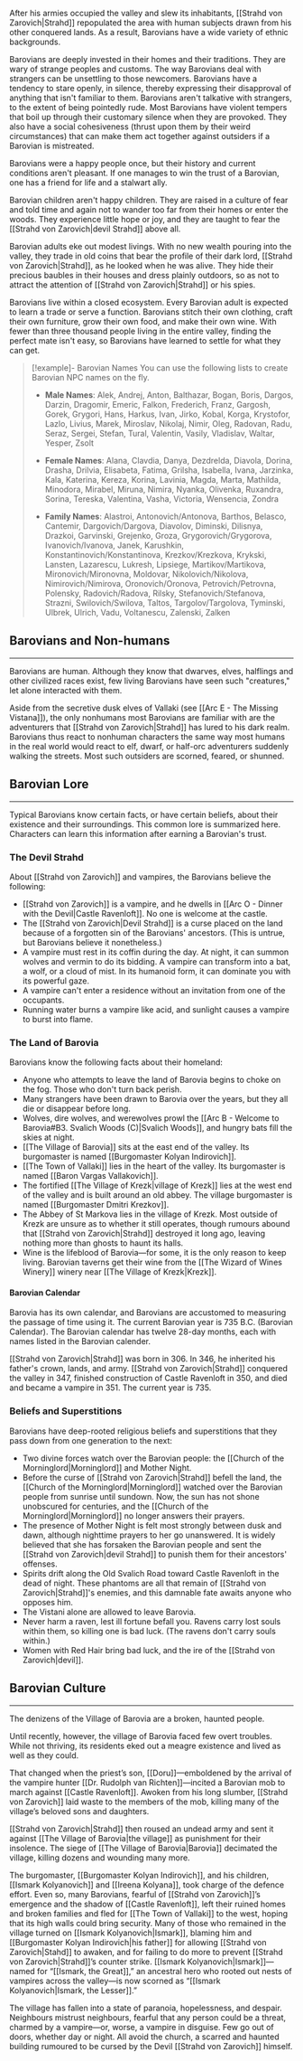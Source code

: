 After his armies occupied the valley and slew its inhabitants, [[Strahd von Zarovich|Strahd]] repopulated the area with human subjects drawn from his other conquered lands. As a result, Barovians have a wide variety of ethnic backgrounds.

Barovians are deeply invested in their homes and their traditions. They are wary of strange peoples and customs. The way Barovians deal with strangers can be unsettling to those newcomers. Barovians have a tendency to stare openly, in silence, thereby expressing their disapproval of anything that isn't familiar to them. Barovians aren't talkative with strangers, to the extent of being pointedly rude. Most Barovians have violent tempers that boil up through their customary silence when they are provoked. They also have a social cohesiveness (thrust upon them by their weird circumstances) that can make them act together against outsiders if a Barovian is mistreated.

Barovians were a happy people once, but their history and current conditions aren't pleasant. If one manages to win the trust of a Barovian, one has a friend for life and a stalwart ally.

Barovian children aren't happy children. They are raised in a culture of fear and told time and again not to wander too far from their homes or enter the woods. They experience little hope or joy, and they are taught to fear the [[Strahd von Zarovich|devil Strahd]] above all.

Barovian adults eke out modest livings. With no new wealth pouring into the valley, they trade in old coins that bear the profile of their dark lord, [[Strahd von Zarovich|Strahd]], as he looked when he was alive. They hide their precious baubles in their houses and dress plainly outdoors, so as not to attract the attention of [[Strahd von Zarovich|Strahd]] or his spies.

Barovians live within a closed ecosystem. Every Barovian adult is expected to learn a trade or serve a function. Barovians stitch their own clothing, craft their own furniture, grow their own food, and make their own wine. With fewer than three thousand people living in the entire valley, finding the perfect mate isn't easy, so Barovians have learned to settle for what they can get.

> [!example]- Barovian Names
> You can use the following lists to create Barovian NPC names on the fly.
> 
>- **Male Names**: Alek, Andrej, Anton, Balthazar, Bogan, Boris, Dargos, Darzin, Dragomir, Emeric, Falkon, Frederich, Franz, Gargosh, Gorek, Grygori, Hans, Harkus, Ivan, Jirko, Kobal, Korga, Krystofor, Lazlo, Livius, Marek, Miroslav, Nikolaj, Nimir, Oleg, Radovan, Radu, Seraz, Sergei, Stefan, Tural, Valentin, Vasily, Vladislav, Waltar, Yesper, Zsolt
>  
>- **Female Names**: Alana, Clavdia, Danya, Dezdrelda, Diavola, Dorina, Drasha, Drilvia, Elisabeta, Fatima, Grilsha, Isabella, Ivana, Jarzinka, Kala, Katerina, Kereza, Korina, Lavinia, Magda, Marta, Mathilda, Minodora, Mirabel, Miruna, Nimira, Nyanka, Olivenka, Ruxandra, Sorina, Tereska, Valentina, Vasha, Victoria, Wensencia, Zondra
>   
>- **Family Names**: Alastroi, Antonovich/Antonova, Barthos, Belasco, Cantemir, Dargovich/Dargova, Diavolov, Diminski, Dilisnya, Drazkoi, Garvinski, Grejenko, Groza, Grygorovich/Grygorova, Ivanovich/Ivanova, Janek, Karushkin, Konstantinovich/Konstantinova, Krezkov/Krezkova, Krykski, Lansten, Lazarescu, Lukresh, Lipsiege, Martikov/Martikova, Mironovich/Mironovna, Moldovar, Nikolovich/Nikolova, Nimirovich/Nimirova, Oronovich/Oronova, Petrovich/Petrovna, Polensky, Radovich/Radova, Rilsky, Stefanovich/Stefanova, Strazni, Swilovich/Swilova, Taltos, Targolov/Targolova, Tyminski, Ulbrek, Ulrich, Vadu, Voltanescu, Zalenski, Zalken
## Barovians and Non-humans
---
Barovians are human. Although they know that dwarves, elves, halflings and other civilized races exist, few living Barovians have seen such "creatures," let alone interacted with them.

Aside from the secretive dusk elves of Vallaki (see [[Arc E - The Missing Vistana]]), the only nonhumans most Barovians are familiar with are the adventurers that [[Strahd von Zarovich|Strahd]] has lured to his dark realm. Barovians thus react to nonhuman characters the same way most humans in the real world would react to elf, dwarf, or half-orc adventurers suddenly walking the streets. Most such outsiders are scorned, feared, or shunned.
## Barovian Lore
---
Typical Barovians know certain facts, or have certain beliefs, about their existence and their surroundings. This common lore is summarized here. Characters can learn this information after earning a Barovian's trust.

### The Devil Strahd

About [[Strahd von Zarovich]] and vampires, the Barovians believe the following:

- [[Strahd von Zarovich]] is a vampire, and he dwells in [[Arc O - Dinner with the Devil|Castle Ravenloft]]. No one is welcome at the castle.
- The [[Strahd von Zarovich|Devil Strahd]] is a curse placed on the land because of a forgotten sin of the Barovians' ancestors. (This is untrue, but Barovians believe it nonetheless.)
- A vampire must rest in its coffin during the day. At night, it can summon wolves and vermin to do its bidding. A vampire can transform into a bat, a wolf, or a cloud of mist. In its humanoid form, it can dominate you with its powerful gaze.
- A vampire can't enter a residence without an invitation from one of the occupants.
- Running water burns a vampire like acid, and sunlight causes a vampire to burst into flame.
### The Land of Barovia

Barovians know the following facts about their homeland:

- Anyone who attempts to leave the land of Barovia begins to choke on the fog. Those who don't turn back perish.
- Many strangers have been drawn to Barovia over the years, but they all die or disappear before long.
- Wolves, dire wolves, and werewolves prowl the [[Arc B - Welcome to Barovia#B3. Svalich Woods (C)|Svalich Woods]], and hungry bats fill the skies at night.
- [[The Village of Barovia]] sits at the east end of the valley. Its burgomaster is named [[Burgomaster Kolyan Indirovich]].
- [[The Town of Vallaki]] lies in the heart of the valley. Its burgomaster is named [[Baron Vargas Vallakovich]].
- The fortified [[The Village of Krezk|village of Krezk]] lies at the west end of the valley and is built around an old abbey. The village burgomaster is named [[Burgomaster Dmitri Krezkov]].
- The Abbey of St Markova lies in the village of Krezk. Most outside of Krezk are unsure as to whether it still operates, though rumours abound that [[Strahd von Zarovich|Strahd]] destroyed it long ago, leaving nothing more than ghosts to haunt its halls.
- Wine is the lifeblood of Barovia—for some, it is the only reason to keep living. Barovian taverns get their wine from the [[The Wizard of Wines Winery]] winery near [[The Village of Krezk|Krezk]].
#### Barovian Calendar

Barovia has its own calendar, and Barovians are accustomed to measuring the passage of time using it. The current Barovian year is 735 B.C. (Barovian Calendar). The Barovian calendar has twelve 28-day months, each with names listed in the Barovian calender.

[[Strahd von Zarovich|Strahd]] was born in 306. In 346, he inherited his father's crown, lands, and army. [[Strahd von Zarovich|Strahd]] conquered the valley in 347, finished construction of Castle Ravenloft in 350, and died and became a vampire in 351. The current year is 735.

### Beliefs and Superstitions

Barovians have deep-rooted religious beliefs and superstitions that they pass down from one generation to the next:

- Two divine forces watch over the Barovian people: the [[Church of the Morninglord|Morninglord]] and Mother Night.
- Before the curse of [[Strahd von Zarovich|Strahd]] befell the land, the [[Church of the Morninglord|Morninglord]] watched over the Barovian people from sunrise until sundown. Now, the sun has not shone unobscured for centuries, and the [[Church of the Morninglord|Morninglord]] no longer answers their prayers.
- The presence of Mother Night is felt most strongly between dusk and dawn, although nighttime prayers to her go unanswered. It is widely believed that she has forsaken the Barovian people and sent the [[Strahd von Zarovich|devil Strahd]] to punish them for their ancestors' offenses.
- Spirits drift along the Old Svalich Road toward Castle Ravenloft in the dead of night. These phantoms are all that remain of [[Strahd von Zarovich|Strahd]]'s enemies, and this damnable fate awaits anyone who opposes him.
- The Vistani alone are allowed to leave Barovia.
- Never harm a raven, lest ill fortune befall you. Ravens carry lost souls within them, so killing one is bad luck. (The ravens don't carry souls within.)
- Women with Red Hair bring bad luck, and the ire of the [[Strahd von Zarovich|devil]].
## Barovian Culture
---
The denizens of the Village of Barovia are a broken, haunted people.

Until recently, however, the village of Barovia faced few overt troubles. While not thriving, its residents eked out a meagre existence and lived as well as they could.

That changed when the priest’s son, [[Doru]]—emboldened by the arrival of the vampire hunter [[Dr. Rudolph van Richten]]—incited a Barovian mob to march against [[Castle Ravenloft]]. Awoken from his long slumber, [[Strahd von Zarovich]] laid waste to the members of the mob, killing many of the village’s beloved sons and daughters.

[[Strahd von Zarovich|Strahd]] then roused an undead army and sent it against [[The Village of Barovia|the village]] as punishment for their insolence. The siege of [[The Village of Barovia|Barovia]] decimated the village, killing dozens and wounding many more.

The burgomaster, [[Burgomaster Kolyan Indirovich]], and his children, [[Ismark Kolyanovich]] and [[Ireena Kolyana]], took charge of the defence effort. Even so, many Barovians, fearful of [[Strahd von Zarovich]]’s emergence and the shadow of [[Castle Ravenloft]], left their ruined homes and broken families and fled for [[The Town of Vallaki]] to the west, hoping that its high walls could bring security. Many of those who remained in the village turned on [[Ismark Kolyanovich|Ismark]], blaming him and [[Burgomaster Kolyan Indirovich|his father]] for allowing [[Strahd von Zarovich|Stahd]] to awaken, and for failing to do more to prevent [[Strahd von Zarovich|Strahd]]’s counter strike. [[Ismark Kolyanovich|Ismark]]—named for “[[Ismark, the Great]],” an ancestral hero who rooted out nests of vampires across the valley—is now scorned as “[[Ismark Kolyanovich|Ismark, the Lesser]].”

The village has fallen into a state of paranoia, hopelessness, and despair. Neighbours mistrust neighbours, fearful that any person could be a threat, charmed by a vampire—or, worse, a vampire in disguise. Few go out of doors, whether day or night. All avoid the church, a scarred and haunted building rumoured to be cursed by the Devil [[Strahd von Zarovich]] himself.